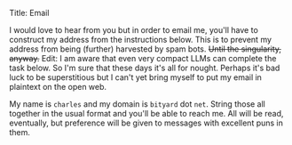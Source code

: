 Title: Email

I would love to hear from you but in order to email me, you'll have to construct my address from the instructions below. This is to prevent my address from being (further) harvested by spam bots. ~~Until the singularity, anyway.~~ Edit: I am aware that even very compact LLMs can complete the task below. So I'm sure that these days it's all for nought. Perhaps it's bad luck to be superstitious but I can't yet bring myself to put my email in plaintext on the open web.

My name is `charles` and my domain is `bityard` dot `net`. String those all together in the usual format and you'll be able to reach me. All will be read, eventually, but preference will be given to messages with excellent puns in them.
